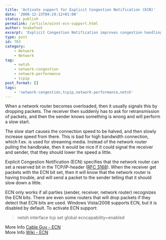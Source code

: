 ```yaml
---
title: 'Activate support for Explicit Congestion Notification (ECN)'
date: '2008-12-23T04:29:12+01:00'
status: publish
permalink: /article/winnt-ecn-support.html
author: Snakefoot
excerpt: 'Explicit Congestion Notification improves congestion handling for the TCP/IP protocol.'
type: post
id: 783
category:
    - Network
    - Network
tag:
    - netsh
    - network-congestion
    - network-performance
    - tcpip
post_format: []
tags:
    - 'network-congestion,tcpip,network-performance,netsh'
---
```

When a network router becomes overloaded, then it usually signals this by dropping packets. The receiver then suddenly has to ask for retransmission of packets, and then the sender knows something is wrong and will perform a slow start.  
  
 The slow start causes the connection speed to be halved, and then slowly increase speed from there. This is bad for high bandwidth connection, which f.ex. is used for streaming media. Instead of the network router pulling the handbrake, then it would be nice if it could signal the receiver and sender, that they should lower the speed a little.  
  
 Explicit Congestion Notification (ECN) specifies that the network router can set a reserved bit in the TCP/IP-header ([RFC 3168](http://www.faqs.org/rfcs/rfc3168.html)). When the receiver get packets with the ECN bit set, then it will know that the network router is having trouble, and will send a packet to the sender telling that it should slow down a little.  
  
 ECN only works if all parties (sender, receiver, network router) recognizes the ECN bits. There are even some routers that will drop packets if they detect that ECN bits are used. Windows Vista/2008 supports ECN, but it is disabled by default. To activate ECN support:

> netsh interface tcp set global ecncapability=enabled

 More Info [Cable Guy - ECN](http://technet.microsoft.com/en-us/library/bb878122.aspx "The Cable Guy - October 2006 - Explicit Congestion Notification (ECN) for TCP/IP")  
 More Info [Wiki - ECN](http://en.wikipedia.org/wiki/Explicit_Congestion_Notification)